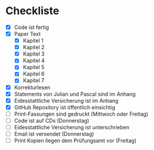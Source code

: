 # Checkliste

- [x] Code ist fertig
- [x] Paper Text
    - [x] Kapitel 1
    - [x] Kapitel 2
    - [x] Kapitel 3
    - [x] Kapitel 4
    - [x] Kapitel 5
    - [x] Kapitel 6
    - [x] Kapitel 7
- [x] Korrekturlesen
- [x] Statements von Julian und Pascal sind im Anhang
- [x] Eidesstattliche Versicherung ist im Anhang
- [x] GitHub Repository ist öffentlich einsichtig
- [ ] Print-Fassungen sind gedruckt (Mittwoch oder Freitag)
- [ ] Code ist auf CDs (Donnerstag)
- [ ] Eidesstattliche Versicherung ist unterschrieben
- [ ] Email ist versendet (Donnerstag)
- [ ] Print Kopien liegen dem Prüfungsamt vor (Freitag)
